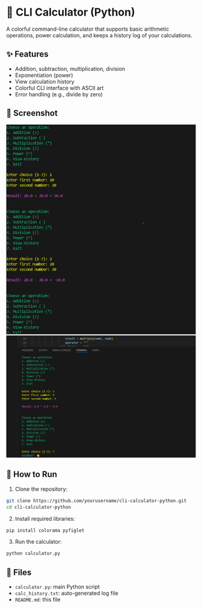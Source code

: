 # 🎉 CLI Calculator (Python)

A colorful command-line calculator that supports basic arithmetic operations, power calculation, and keeps a history log of your calculations.

## ✨ Features
- Addition, subtraction, multiplication, division
- Exponentiation (power)
- View calculation history
- Colorful CLI interface with ASCII art
- Error handling (e.g., divide by zero)

## 📸 Screenshot
![CLI Calculator Screenshot](Screenshot.png)
![CLI Calculator Screenshot](Screenshot1.png)

## 🚀 How to Run

1. Clone the repository:
```bash
git clone https://github.com/yourusername/cli-calculator-python.git
cd cli-calculator-python
```

2. Install required libraries:
```bash
pip install colorama pyfiglet
```

3. Run the calculator:
```bash
python calculator.py
```

## 📂 Files
- `calculator.py`: main Python script
- `calc_history.txt`: auto-generated log file
- `README.md`: this file
